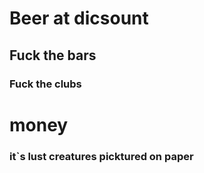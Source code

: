 # Beer at dicsount
##  Fuck the bars
### Fuck the clubs
# money
### it`s lust creatures picktured on paper
